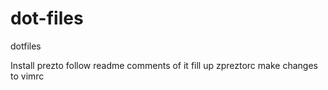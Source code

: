 # dot-files
dotfiles

Install prezto
follow readme comments of it
fill up zpreztorc
make changes to vimrc
